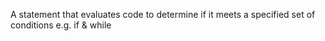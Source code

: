 A statement that evaluates code to determine if it meets a specified set of conditions
e.g. if & while